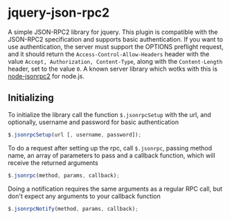jquery-json-rpc2
================

A simple JSON-RPC2 library for jquery. This plugin is compatible with the JSON-RPC2 specification and supports basic authentication.
If you want to use authentication, the server must support the OPTIONS preflight request, and it should return the `Access-Control-Allow-Headers` header with the value `Accept, Authorization, Content-Type`, along with the `Content-Length` header, set to the value `0`.
A known server library which wotks with this is [node-jsonrpc2](https://github.com/pocesar/node-jsonrpc2) for node.js.


## Initializing

To initialize the library call the function `$.jsonrpcSetup` with the url, and optionally, username and password for basic authentication

```javascript
$.jsonrpcSetup(url [, username, password]);
```

To do a request after setting up the rpc, call `$.jsonrpc`, passing method name, an array of parameters to pass and a callback function, which will receive the returned arguments

```javascript
$.jsonrpc(method, params, callback);
```

Doing a notification requires the same arguments as a regular RPC call, but don't expect any arguments to your callback function

```javascript
$.jsonrpcNotify(method, params, callback);
```